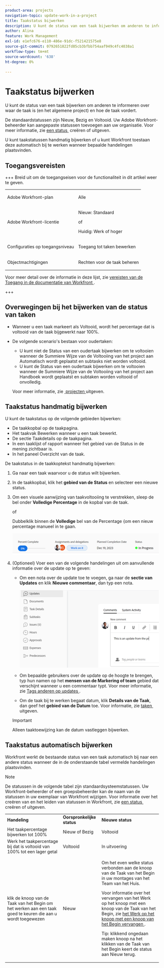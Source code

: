 ```yaml
---
product-area: projects
navigation-topic: update-work-in-a-project
title: Taakstatus bijwerken
description: U kunt de status van een taak bijwerken om anderen te informeren over waar de taak is (en het algemene project) en hoe de taak vordert.
author: Alina
feature: Work Management
exl-id: e1efc676-e110-486e-91dc-f521421575e8
source-git-commit: 0792651822fd85cb3bfbb754aaf949c4fc4038a1
workflow-type: tm+mt
source-wordcount: '638'
ht-degree: 0%

---
```


# Taakstatus bijwerken

<!--Audited: 10/2024-->

U kunt de status van een taak bijwerken om anderen te informeren over waar de taak is (en het algemene project) en hoe de taak vordert.

De standaardstatussen zijn Nieuw, Bezig en Voltooid. Uw Adobe Workfront-beheerder kan aangepaste statussen toevoegen aan uw organisatie. Voor meer informatie, zie [&#x200B; een status &#x200B;](../../../administration-and-setup/customize-workfront/creating-custom-status-and-priority-labels/create-or-edit-a-status.md) creëren of uitgeven.

U kunt taakstatussen handmatig bijwerken of u kunt Workfront toestaan deze automatisch bij te werken wanneer bepaalde handelingen plaatsvinden.

## Toegangsvereisten

+++ Breid uit om de toegangseisen voor de functionaliteit in dit artikel weer te geven.

<table style="table-layout:auto"> 
 <col> 
 <col> 
 <tbody> 
  <tr> 
   <td role="rowheader">Adobe Workfront-plan</td> 
   <td> <p>Alle</p> </td> 
  </tr> 
  <tr> 
   <td role="rowheader">Adobe Workfront-licentie</td> 
   <td> <p>Nieuw: Standaard</p> 
   of
   <p>Huidig: Werk of hoger</p>
   </td> 
  </tr> 
  <tr> 
   <td role="rowheader">Configuraties op toegangsniveau</td> 
   <td> <p>Toegang tot taken bewerken</p>  </td> 
  </tr> 
  <tr> 
   <td role="rowheader">Objectmachtigingen</td> 
   <td> <p>Rechten voor de taak beheren</p> </td> 
  </tr> 
 </tbody> 
</table>

Voor meer detail over de informatie in deze lijst, zie [&#x200B; vereisten van de Toegang in de documentatie van Workfront &#x200B;](/help/quicksilver/administration-and-setup/add-users/access-levels-and-object-permissions/access-level-requirements-in-documentation.md).

+++

## Overwegingen bij het bijwerken van de status van taken

* Wanneer u een taak markeert als Voltooid, wordt het percentage dat is voltooid van de taak bijgewerkt naar 100%.
* De volgende scenario&#39;s bestaan voor oudertaken:
   * U kunt niet de Status van een oudertaak bijwerken om te voltooien wanneer de Summiere Wijze van de Voltooiing van het project aan Automatisch wordt geplaatst en subtasks niet worden voltooid.
   * U kunt de Status van een oudertaak bijwerken om te voltooien wanneer de Summiere Wijze van de Voltooiing van het project aan Handboek wordt geplaatst en subtaken worden voltooid of onvolledig.

  Voor meer informatie, zie [&#x200B; projecten &#x200B;](../manage-projects/edit-projects.md) uitgeven.

## Taakstatus handmatig bijwerken

U kunt de taakstatus op de volgende gebieden bijwerken:

* De taakkopbal op de taakpagina.
* Het taakvak Bewerken wanneer u een taak bewerkt.
* De sectie Taakdetails op de taakpagina.
* In een taaklijst of rapport wanneer het gebied van de Status in de mening zichtbaar is.
* In het paneel Overzicht van de taak.

De taakstatus in de taakkoptekst handmatig bijwerken:

1. Ga naar een taak waarvoor u de status wilt bijwerken.
1. In de taakkopbal, klik het **gebied van de Status** en selecteer een nieuwe status.
1. Om een visuele aanwijzing van taakvoltooiing te verstrekken, sleep de bel onder **Volledige Percentage** in de kopbal van de taak.

   of

   Dubbelklik binnen de **Volledige** bel van de Percentage &lbrace;om een nieuw percentage manueel in te gaan.

   ![](assets/percent-complete-status-widgets-task-header.png)

1. (Optioneel) Voer een van de volgende handelingen uit om aanvullende informatie over de update op te geven:

   * Om een nota over de update toe te voegen, ga naar de **sectie van Updates** en klik **Nieuwe commentaar**, dan typ een nota.

     ![&#x200B; Toevoegend een update aan een taak &#x200B;](assets/add-update-to-task.png)

   * Om bepaalde gebruikers over de update op de hoogte te brengen, typ hun namen op het **mensen van de Markering of team** gebied dat verschijnt wanneer u een commentaar typt. Voor meer informatie, zie [&#x200B; Tags anderen op updates &#x200B;](/help/quicksilver/workfront-basics/updating-work-items-and-viewing-updates/tag-others-on-updates.md).
   * Om de taak bij te werken begaat datum, klik **Details van de Taak**, dan geef het **gebied van de Datum** toe. Voor informatie, zie [&#x200B; taken &#x200B;](/help/quicksilver/manage-work/tasks/manage-tasks/edit-tasks.md) uitgeven.


   >[!IMPORTANT]
   >
   >  Alleen taaktoewijzing kan de datum vastleggen bijwerken.

<!--old functionality in old commenting: 

1. Go to a task that you are assigned to for which you want to update the status.
1. Click the **Status** field in the task header and select a new status. 
1. (Optional) Do any of the following to provide additional information about the update, then click **Update** or, if the task has the **Complete** status, click **Done:**

   * To add a note about the update, go to the **Updates** area and click **Start a new update**, then type your note.  

   * To notify certain users about the update, type their names in the **Notify** box that appears when you type a note about the update. For more information, see [Tag others on updates](../../../workfront-basics/updating-work-items-and-viewing-updates/tag-others-on-updates.md). 
   * To update the condition of the task, click **Select Condition** to the right of the **Notify** box (these appear when you type a note about the update), then select the condition that best reflects the current condition of the task.
   
   * To update the Commit Date of the task, expand the **Commit Date** drop-down calendar, and select a new Commit Date. 
   * To provide a visual indication of task completion, drag the bubble under Percent Complete or double-click it to enter a percent value.   
     ![](assets/drag-the-progress-bar-350x155.png)-->

## Taakstatus automatisch bijwerken

Workfront werkt de bestaande status van een taak automatisch bij naar een andere status wanneer de in de onderstaande tabel vermelde handelingen plaatsvinden.

>[!NOTE]
>
>De statussen in de volgende tabel zijn standaardsysteemstatussen. Uw Workfront-beheerder of een groepsbeheerder kan de naam van de statussen in uw exemplaar van Workfront wijzigen. Voor informatie over het creëren van en het leiden van statussen in Workfront, zie [&#x200B; een status &#x200B;](../../../administration-and-setup/customize-workfront/creating-custom-status-and-priority-labels/create-or-edit-a-status.md) creëren of uitgeven.

<table style="table-layout:auto"> 
 <col> 
 <col> 
 <col> 
 <tbody> 
  <tr> 
   <td><b>Handeling</b></td> 
   <td><b>Oorspronkelijke status</b></td> 
   <td><b>Nieuwe status</b></td> 
  </tr> 
  <tr> 
   <td>Het taakpercentage bijwerken tot 100%</td> 
   <td>Nieuw of Bezig</td> 
   <td>Voltooid</td> 
  </tr> 
  <tr> 
   <td>Werk het taakpercentage bij dat is voltooid van 100% tot een lager getal</td> 
   <td>Voltooid</td> 
   <td>In uitvoering</td> 
  </tr> 
  <tr data-mc-conditions=""> 
   <td><span> klik de knoop van de Taak van het Begin om het werken aan een taak goed te keuren die aan u wordt toegewezen </span> </td> 
   <td><span> Nieuw </span> </td> 
   <td> <p>Om het even welke status verbonden aan de knoop van de Taak van het Begin in uw montages van het Team van het Huis.</p> <p>Voor informatie over het vervangen van het Werk op het knoop met een knoop van de Taak van het Begin, zie <span href="../../../people-teams-and-groups/create-and-manage-teams/work-on-it-button-to-start-button.md"><a href="../../../people-teams-and-groups/create-and-manage-teams/work-on-it-button-to-start-button.md" class="MCXref xref"> het Werk op het knoop met een knoop van het Begin vervangen </a></span>.</p> <p>Tip: <span> klikkend </span> <span data-mc-conditions="QuicksilverOrClassic.Quicksilver"> ongedaan maken knoop </span> na het klikken van de Taak van het Begin keert de status aan Nieuw terug. </p> </td> 
  </tr> 
 </tbody> 
</table>
